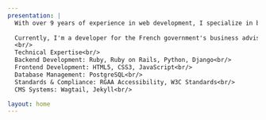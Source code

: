 ```yaml
---
presentation: |
  With over 9 years of experience in web development, I specialize in building secure, accessible, and efficient web applications. My expertise spans both frontend and backend development, with a strong emphasis on Ruby on Rails applications.<br/>
  
  Currently, I'm a developer for the French government's business advisory platform, where I develop and maintain digital services that connect businesses with professional advisors. My work emphasizes accessibility, security, and user experience, ensuring that public services are available to all users.<br/>
  <br/>
  Technical Expertise<br/>
  Backend Development: Ruby, Ruby on Rails, Python, Django<br/>
  Frontend Development: HTML5, CSS3, JavaScript<br/>
  Database Management: PostgreSQL<br/>
  Standards & Compliance: RGAA Accessibility, W3C Standards<br/>
  CMS Systems: Wagtail, Jekyll<br/>

layout: home
---
```


